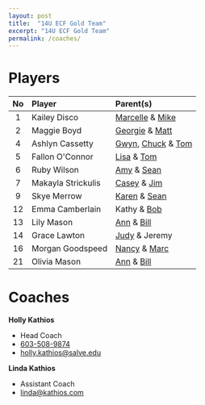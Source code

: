 ```yaml
---
layout: post
title:  "14U ECF Gold Team"
excerpt: "14U ECF Gold Team"
permalink: /coaches/
---
```

# Players

|No    | Player               | Parent(s)        |
|:----:|:---------------------|:-----------------|
| 1    |Kailey Disco          | [Marcelle](mailto:mjdisco@aol.com) & [Mike](sleak52@yahoo.com)   |
| 2    |Maggie Boyd           | [Georgie](mailto:georgie@arc2arc.com) & [Matt](mailto:matt@arc2arc.com)    |
| 4    |Ashlyn Cassetty       | [Gwyn](mailto:gcassetty@gmail.com), [Chuck](mailto:cmatthewssr@icloud.com) & [Tom](mailto:thomascassetty@gmail.com)     |
| 5    |Fallon O'Connor       | [Lisa](mailto:laoconnor04@hotmail.com) & [Tom](mailto:tfoconnor86@gmail.com)               |
| 6    |Ruby Wilson           | [Amy](mailto:amytwilson03@gmail.com) & [Sean](mailto:swilwil@yahoo.com)        |
| 7    |Makayla Strickulis    | [Casey](mailto:caseynic80@gmail.com) & [Jim](mailto:jstrickulis@gmail.com)  |
| 9    |Skye Merrow           | [Karen](mailto:kmerrow@msn.com) & [Sean](mailto:seanmerrow@gmail.com)     |
| 12   |Emma Camberlain       | Kathy & [Bob](mailto:robert.camberlain@kodak.com)
| 13   |Lily Mason            | [Ann](mailto:annmason@trugreenmail.com) & [Bill](mailto:wcmjr@comcast.net)      |
| 14   |Grace Lawton          | [Judy](mailto:jlsgoodtimes@gmail.com) & Jeremy   |
| 16   |Morgan Goodspeed      | [Nancy](mailto:nancy.goodspeed@eversource.com) & [Marc](mailto:marcgoodspeed@comcast.net)     |
| 21   |Olivia Mason          | [Ann](mailto:annmason@trugreenmail.com) & [Bill](mailto:wcmjr@comcast.net)      |


# Coaches

**Holly Kathios**
* Head Coach
* [603-508-9874](tel:+1-603-508-9874)
* [holly.kathios@salve.edu](mailto:holly.kathios@salve.edu)

**Linda Kathios**
* Assistant Coach
* [linda@kathios.com](mailto:linda@kathios.com)

